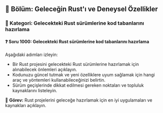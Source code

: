 ## 📘 Bölüm: Geleceğin Rust'ı ve Deneysel Özellikler  
### 🔹 Kategori: Gelecekteki Rust sürümlerine kod tabanlarını hazırlama  
#### ❓ Soru 1000: Gelecekteki Rust sürümlerine kod tabanlarını hazırlama

Aşağıdaki adımları izleyin:

- Bir Rust projesini gelecekteki Rust sürümlerine hazırlamak için alınabilecek önlemleri açıklayın.
- Kodunuzu güncel tutmak ve yeni özelliklere uyum sağlamak için hangi araç ve yöntemleri kullanabileceğinizi belirtin.
- Sürüm geçişlerinde dikkat edilmesi gereken noktaları ve topluluk kaynaklarını listeleyin.

🔧 **Görev:** Rust projelerini geleceğe hazırlamak için en iyi uygulamaları ve kaynakları açıklayın.
